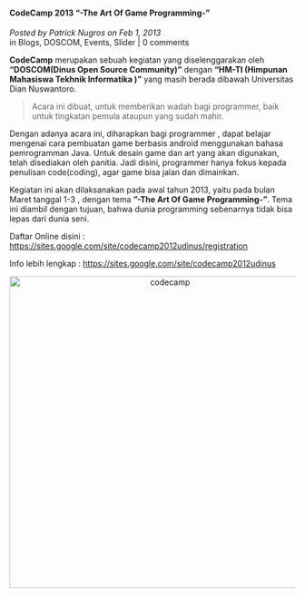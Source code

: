 #### CodeCamp 2013 “-The Art Of Game Programming-”
_Posted by Patrick Nugros on Feb 1, 2013_
<br>
in Blogs, DOSCOM, Events, Slider | 0 comments

**CodeCamp** merupakan sebuah kegiatan yang diselenggarakan oleh **“DOSCOM(Dinus Open Source Community)”** dengan **“HM-TI (Himpunan Mahasiswa Tekhnik Informatika )”** yang masih berada dibawah Universitas Dian Nuswantoro.

> Acara ini dibuat, untuk memberikan wadah bagi programmer, baik untuk tingkatan pemula ataupun yang sudah mahir.

Dengan adanya acara ini, diharapkan bagi programmer , dapat belajar mengenai cara pembuatan game berbasis android menggunakan bahasa pemrogramman Java. Untuk desain game dan art yang akan digunakan, telah disediakan oleh panitia. Jadi disini, programmer hanya fokus kepada penulisan code(coding), agar game bisa jalan dan dimainkan.

Kegiatan ini akan dilaksanakan pada awal tahun 2013, yaitu pada bulan Maret tanggal 1-3 , dengan tema **”-The Art Of Game Programming-”**. Tema ini diambil dengan tujuan, bahwa dunia programming sebenarnya tidak bisa lepas dari dunia seni.

Daftar Online disini : <https://sites.google.com/site/codecamp2012udinus/registration>

Info lebih lengkap : <https://sites.google.com/site/codecamp2012udinus>

<p align="center">
	<img src="./posts/2013-02-01-codecamp-2013-the-art-of-game-programming/brosur_edit1.jpg" height="550px" alt="codecamp">
</p> 


 